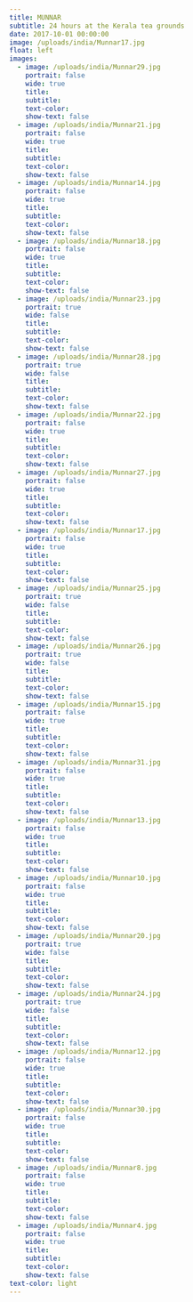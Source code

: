 ```yaml
---
title: MUNNAR
subtitle: 24 hours at the Kerala tea grounds
date: 2017-10-01 00:00:00
image: /uploads/india/Munnar17.jpg
float: left
images:
  - image: /uploads/india/Munnar29.jpg
    portrait: false
    wide: true
    title:
    subtitle:
    text-color:
    show-text: false
  - image: /uploads/india/Munnar21.jpg
    portrait: false
    wide: true
    title:
    subtitle:
    text-color:
    show-text: false
  - image: /uploads/india/Munnar14.jpg
    portrait: false
    wide: true
    title:
    subtitle:
    text-color:
    show-text: false
  - image: /uploads/india/Munnar18.jpg
    portrait: false
    wide: true
    title:
    subtitle:
    text-color:
    show-text: false
  - image: /uploads/india/Munnar23.jpg
    portrait: true
    wide: false
    title:
    subtitle:
    text-color:
    show-text: false
  - image: /uploads/india/Munnar28.jpg
    portrait: true
    wide: false
    title:
    subtitle:
    text-color:
    show-text: false
  - image: /uploads/india/Munnar22.jpg
    portrait: false
    wide: true
    title:
    subtitle:
    text-color:
    show-text: false
  - image: /uploads/india/Munnar27.jpg
    portrait: false
    wide: true
    title:
    subtitle:
    text-color:
    show-text: false
  - image: /uploads/india/Munnar17.jpg
    portrait: false
    wide: true
    title:
    subtitle:
    text-color:
    show-text: false
  - image: /uploads/india/Munnar25.jpg
    portrait: true
    wide: false
    title:
    subtitle:
    text-color:
    show-text: false
  - image: /uploads/india/Munnar26.jpg
    portrait: true
    wide: false
    title:
    subtitle:
    text-color:
    show-text: false
  - image: /uploads/india/Munnar15.jpg
    portrait: false
    wide: true
    title:
    subtitle:
    text-color:
    show-text: false
  - image: /uploads/india/Munnar31.jpg
    portrait: false
    wide: true
    title:
    subtitle:
    text-color:
    show-text: false
  - image: /uploads/india/Munnar13.jpg
    portrait: false
    wide: true
    title:
    subtitle:
    text-color:
    show-text: false
  - image: /uploads/india/Munnar10.jpg
    portrait: false
    wide: true
    title:
    subtitle:
    text-color:
    show-text: false
  - image: /uploads/india/Munnar20.jpg
    portrait: true
    wide: false
    title:
    subtitle:
    text-color:
    show-text: false
  - image: /uploads/india/Munnar24.jpg
    portrait: true
    wide: false
    title:
    subtitle:
    text-color:
    show-text: false
  - image: /uploads/india/Munnar12.jpg
    portrait: false
    wide: true
    title:
    subtitle:
    text-color:
    show-text: false
  - image: /uploads/india/Munnar30.jpg
    portrait: false
    wide: true
    title:
    subtitle:
    text-color:
    show-text: false
  - image: /uploads/india/Munnar8.jpg
    portrait: false
    wide: true
    title:
    subtitle:
    text-color:
    show-text: false
  - image: /uploads/india/Munnar4.jpg
    portrait: false
    wide: true
    title:
    subtitle:
    text-color:
    show-text: false
text-color: light
---
```



